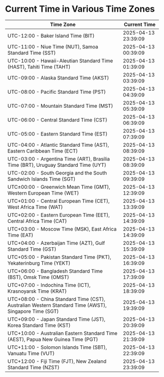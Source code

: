 # Current Time in Various Time Zones

| Time Zone | Current Time |
|-----------|--------------|
| UTC-12:00 - Baker Island Time (BIT) | 2025-04-13 23:39:09 |
| UTC-11:00 - Niue Time (NUT), Samoa Standard Time (SST) | 2025-04-13 00:39:09 |
| UTC-10:00 - Hawaii-Aleutian Standard Time (HAST), Tahiti Time (TAHT) | 2025-04-13 01:39:09 |
| UTC-09:00 - Alaska Standard Time (AKST) | 2025-04-13 03:39:09 |
| UTC-08:00 - Pacific Standard Time (PST) | 2025-04-13 04:39:09 |
| UTC-07:00 - Mountain Standard Time (MST) | 2025-04-13 05:39:09 |
| UTC-06:00 - Central Standard Time (CST) | 2025-04-13 06:39:09 |
| UTC-05:00 - Eastern Standard Time (EST) | 2025-04-13 07:39:09 |
| UTC-04:00 - Atlantic Standard Time (AST), Eastern Caribbean Time (ECT) | 2025-04-13 08:39:09 |
| UTC-03:00 - Argentina Time (ART), Brasília Time (BRT), Uruguay Standard Time (UYT) | 2025-04-13 08:39:09 |
| UTC-02:00 - South Georgia and the South Sandwich Islands Time (SGT) | 2025-04-13 09:39:09 |
| UTC±00:00 - Greenwich Mean Time (GMT), Western European Time (WET) | 2025-04-13 12:39:09 |
| UTC+01:00 - Central European Time (CET), West Africa Time (WAT) | 2025-04-13 13:39:09 |
| UTC+02:00 - Eastern European Time (EET), Central Africa Time (CAT) | 2025-04-13 14:39:09 |
| UTC+03:00 - Moscow Time (MSK), East Africa Time (EAT) | 2025-04-13 14:39:09 |
| UTC+04:00 - Azerbaijan Time (AZT), Gulf Standard Time (GST) | 2025-04-13 15:39:09 |
| UTC+05:00 - Pakistan Standard Time (PKT), Yekaterinburg Time (YEKT) | 2025-04-13 16:39:09 |
| UTC+06:00 - Bangladesh Standard Time (BST), Omsk Time (OMST) | 2025-04-13 17:39:09 |
| UTC+07:00 - Indochina Time (ICT), Krasnoyarsk Time (KRAT) | 2025-04-13 18:39:09 |
| UTC+08:00 - China Standard Time (CST), Australian Western Standard Time (AWST), Singapore Time (SGT) | 2025-04-13 19:39:09 |
| UTC+09:00 - Japan Standard Time (JST), Korea Standard Time (KST) | 2025-04-13 20:39:09 |
| UTC+10:00 - Australian Eastern Standard Time (AEST), Papua New Guinea Time (PGT) | 2025-04-13 21:39:09 |
| UTC+11:00 - Solomon Islands Time (SBT), Vanuatu Time (VUT) | 2025-04-13 22:39:09 |
| UTC+12:00 - Fiji Time (FJT), New Zealand Standard Time (NZST) | 2025-04-13 23:39:09 |
